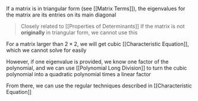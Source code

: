 If a matrix is in triangular form (see [[Matrix Terms]]), the eigenvalues for the matrix are its entries on its main diagonal

> Closely related to [[Properties of Determinants]]
> If the matrix is not **originally** in triangular form, we cannot use this

For a matrix larger than $2 \times 2$, we will get cubic [[Characteristic Equation]], which we cannot solve for easily

However, if one eigenvalue is provided, we know one factor of the polynomial, and we can use [[Polynomial Long Division]] to turn the cubic polynomial into a quadratic polynomial times a linear factor

From there, we can use the regular techniques described in [[Characteristic Equation]]
